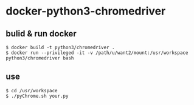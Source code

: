 # docker-python3-chromedriver

## bulid & run docker 
```
$ docker build -t python3/chromedriver .
$ docker run --privileged -it -v /path/u/want2/mount:/usr/workspace python3/chromedriver bash
```

## use
```
$ cd /usr/workspace
$ ./pyChrome.sh your.py
```